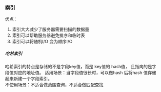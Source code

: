 ### 索引
优点：
1. 索引大大减少了服务器需要扫描的数据量
2. 索引可以帮助服务器避免排序和临时表
3. 索引可以将随机I/O 变为顺序I/O

##### 哈希索引
哈希索引的特点是存储的不是字段key值，而是 key值的 hash值，
且指向的是字段值对应的地址值。
适用场景：当字段值很长时，可以做hash 后将hash 值存储起来新建一个字段索引。  
不使用场景：不适合做范围查询，不适合做匹配查找